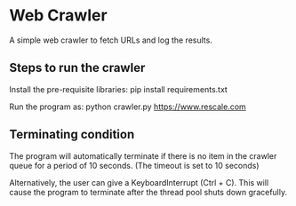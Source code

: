 # Web Crawler

A simple web crawler to fetch URLs and log the results.


## Steps to run the crawler

Install the pre-requisite libraries:
pip install requirements.txt

Run the program as:
python crawler.py https://www.rescale.com


## Terminating condition

The program will automatically terminate if there is no item in the crawler queue for a period of 10 seconds.
(The timeout is set to 10 seconds)

Alternatively, the user can give a KeyboardInterrupt (Ctrl + C).
This will cause the program to terminate after the thread pool shuts down gracefully.
